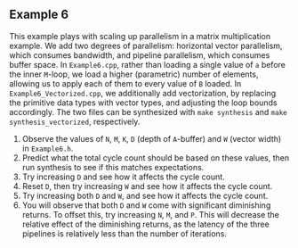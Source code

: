 ## Example 6

This example plays with scaling up parallelism in a matrix multiplication example.
We add two degrees of parallelism: horizontal vector parallelism, which consumes bandwidth, and pipeline parallelism, which consumes buffer space.
In `Example6.cpp`, rather  than loading a single value of `a` before the inner `M`-loop, we load a higher (parametric) number of elements, allowing us to apply each of them to every value of `B` loaded.
In `Example6_Vectorized.cpp`, we additionally add vectorization, by replacing the primitive data types with vector types, and adjusting the loop bounds accordingly.
The two files can be synthesized with `make synthesis` and `make synthesis_vectorized`, respectively.

1. Observe the values of `N`, `M`, `K`, `D` (depth of `A`-buffer) and `W` (vector width) in `Example6.h`.
2. Predict what the total cycle count should be based on these values, then run synthesis to see if this matches expectations.
3. Try increasing `D` and see how it affects the cycle count.
4. Reset `D`, then try increasing `W` and see how it affects the cycle count.
5. Try increasing both `D` and `W`, and see how it affects the cycle count.
6. You will observe that both `D` and `W` come with significant diminishing returns. To offset this, try increasing `N`, `M`, and `P`. This will decrease the relative effect of the diminishing returns, as the latency of the three pipelines is relatively less than the number of iterations. 
